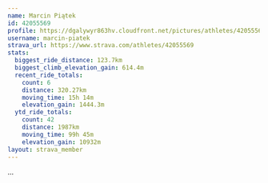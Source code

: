 ```yaml
---
name: Marcin Piątek
id: 42055569
profile: https://dgalywyr863hv.cloudfront.net/pictures/athletes/42055569/12602382/1/large.jpg
username: marcin-piatek
strava_url: https://www.strava.com/athletes/42055569
stats:
  biggest_ride_distance: 123.7km
  biggest_climb_elevation_gain: 614.4m
  recent_ride_totals:
    count: 6
    distance: 320.27km
    moving_time: 15h 14m
    elevation_gain: 1444.3m
  ytd_ride_totals:
    count: 42
    distance: 1987km
    moving_time: 99h 45m
    elevation_gain: 10932m
layout: strava_member
--- 
```

...

